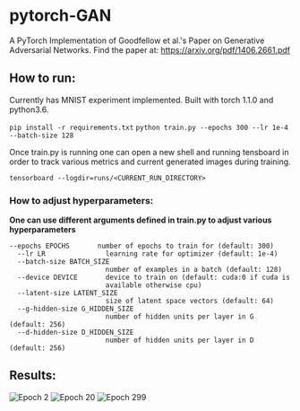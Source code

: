 # pytorch-GAN
A PyTorch Implementation of Goodfellow et al.'s Paper on Generative Adversarial Networks. Find the paper at: https://arxiv.org/pdf/1406.2661.pdf

## How to run:
Currently has MNIST experiment implemented. Built with torch 1.1.0 and python3.6.

`pip install -r requirements.txt`
`python train.py --epochs 300 --lr 1e-4 --batch-size 128`

Once train.py is running one can open a new shell and running tensboard in order to track various metrics and current generated images during training.

`tensorboard --logdir=runs/<CURRENT_RUN_DIRECTORY>`

### How to adjust hyperparameters: 
**One can use different arguments defined in train.py to adjust various hyperparameters**

```
--epochs EPOCHS       number of epochs to train for (default: 300)
  --lr LR               learning rate for optimizer (default: 1e-4)
  --batch-size BATCH_SIZE
                        number of examples in a batch (default: 128)
  --device DEVICE       device to train on (default: cuda:0 if cuda is
                        available otherwise cpu)
  --latent-size LATENT_SIZE
                        size of latent space vectors (default: 64)
  --g-hidden-size G_HIDDEN_SIZE
                        number of hidden units per layer in G (default: 256)
  --d-hidden-size D_HIDDEN_SIZE
                        number of hidden units per layer in D (default: 256)
```

## Results:
![Epoch 2](https://i.imgur.com/MbMaKga.png) ![Epoch 20](https://i.imgur.com/W2po4XH.png) ![Epoch 299](https://i.imgur.com/XggRWHk.png)
